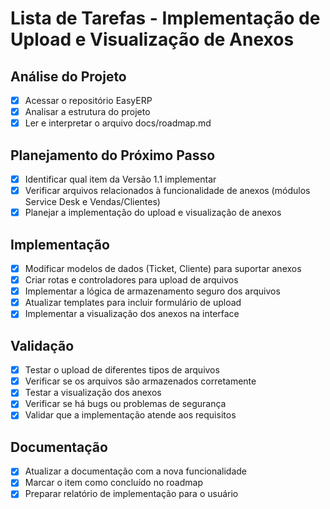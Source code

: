 # Lista de Tarefas - Implementação de Upload e Visualização de Anexos

## Análise do Projeto
- [x] Acessar o repositório EasyERP
- [x] Analisar a estrutura do projeto
- [x] Ler e interpretar o arquivo docs/roadmap.md

## Planejamento do Próximo Passo
- [x] Identificar qual item da Versão 1.1 implementar
- [x] Verificar arquivos relacionados à funcionalidade de anexos (módulos Service Desk e Vendas/Clientes)
- [x] Planejar a implementação do upload e visualização de anexos

## Implementação
- [x] Modificar modelos de dados (Ticket, Cliente) para suportar anexos
- [x] Criar rotas e controladores para upload de arquivos
- [x] Implementar a lógica de armazenamento seguro dos arquivos
- [x] Atualizar templates para incluir formulário de upload
- [x] Implementar a visualização dos anexos na interface

## Validação
- [x] Testar o upload de diferentes tipos de arquivos
- [x] Verificar se os arquivos são armazenados corretamente
- [x] Testar a visualização dos anexos
- [x] Verificar se há bugs ou problemas de segurança
- [x] Validar que a implementação atende aos requisitos

## Documentação
- [x] Atualizar a documentação com a nova funcionalidade
- [x] Marcar o item como concluído no roadmap
- [x] Preparar relatório de implementação para o usuário
